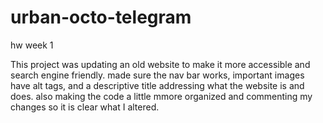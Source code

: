 # urban-octo-telegram
hw week 1

This project was updating an old website to make it more accessible and search engine friendly. made sure the nav bar works, important images have alt tags, and a descriptive title addressing what the website is and does. also making the code a little mmore organized and commenting my changes so it is clear what I altered.
